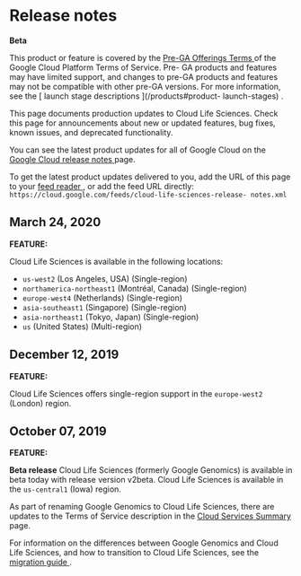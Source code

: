 #  Release notes

**Beta**

This product or feature is covered by the [ Pre-GA Offerings Terms
](/terms/service-terms#1) of the Google Cloud Platform Terms of Service. Pre-
GA products and features may have limited support, and changes to pre-GA
products and features may not be compatible with other pre-GA versions. For
more information, see the [ launch stage descriptions ](/products#product-
launch-stages) .

This page documents production updates to Cloud Life Sciences. Check this page
for announcements about new or updated features, bug fixes, known issues, and
deprecated functionality.

You can see the latest product updates for all of Google Cloud on the [ Google
Cloud release notes ](/release-notes) page.

To get the latest product updates delivered to you, add the URL of this page
to your [ feed reader
](https://wikipedia.org/wiki/Comparison_of_feed_aggregators) , or add the feed
URL directly: ` https://cloud.google.com/feeds/cloud-life-sciences-release-
notes.xml `

##  March 24, 2020

**FEATURE:**

Cloud Life Sciences is available in the following locations:

  * ` us-west2 ` (Los Angeles, USA) (Single-region) 
  * ` northamerica-northeast1 ` (Montréal, Canada) (Single-region) 
  * ` europe-west4 ` (Netherlands) (Single-region) 
  * ` asia-southeast1 ` (Singapore) (Single-region) 
  * ` asia-northeast1 ` (Tokyo, Japan) (Single-region) 
  * ` us ` (United States) (Multi-region) 

##  December 12, 2019

**FEATURE:**

Cloud Life Sciences offers single-region support in the ` europe-west2 `
(London) region.

##  October 07, 2019

**FEATURE:**

**Beta release** Cloud Life Sciences (formerly Google Genomics) is available
in beta today with release version v2beta. Cloud Life Sciences is available in
the ` us-central1 ` (Iowa) region.

As part of renaming Google Genomics to Cloud Life Sciences, there are updates
to the Terms of Service description in the [ Cloud Services Summary
](https://cloud.google.com/terms/services) page.

For information on the differences between Google Genomics and Cloud Life
Sciences, and how to transition to Cloud Life Sciences, see the [ migration
guide ](https://cloud.google.com/life-sciences/docs/how-tos/migration) .

